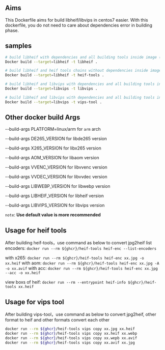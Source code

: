 ## Aims
This Dockerfile aims for build libheif/libvips in centos7 easier. With this dockerfile, you do not need to care about dependencies error in building phase.

## samples
```bash 
# build libheif with dependencies and all building tools inside image (About 3.8G disk space needs)
Docker build --target=libheif -t libheif . 

# build libheif and heif tools chains without dependencies inside image (About Only 400M disk space needs)
Docker build --target=libheif -t heif-tools . 

# build libheif and libvips with dependencies and all building tools inside image (About 4G disk space needs)
Docker build --target=libvips -t libvips . 

# build libheif and libvips with dependencies and all building tools inside image (About 4G disk space needs)
Docker build --target=libvips -t vips-tool . 
```


## Other docker build Args
--build-args PLATFORM=linux/arm for `arm` arch

--build-args DE265_VERSION for libde265 version

--build-args X265_VERSION for libx265 version

--build-args AOM_VERSION for libaom version

--build-args VVENC_VERSION for libvvenc version

--build-args VVDEC_VERSION for libvvdec version

--build-args LIBWEBP_VERSION for libwebp version

--build-args LIBHEIF_VERSION for libheif version

--build-args LIBVIPS_VERSION for libvips version

`note`: **Use default value is more recommended**

## Usage for heif tools
After building heif-tools，use command as below to convert jpg2heif
list encoders: `docker run --rm ${ghcr}/heif-tools heif-enc --list-encoders`

with x265:  `docker run --rm ${ghcr}/heif-tools heif-enc xx.jpg -o xx.heif`
with aom: `docker run --rm ${ghcr}/heif-tools heif-enc xx.jpg -A -o xx.avif`
with acc: `docker run --rm ${ghcr}/heif-tools heif-enc xx.jpg --acc -o xx.heif`

view boxs of heif: `docker run --rm --entrypoint heif-info ${ghcr}/heif-tools xx.heif`

## Usage for vips tool
After building vips-tool，use command as below to convert jpg2heif, other format to heif and other formats convert each other
```bash
docker run --rm ${ghcr}/heif-tools vips copy xx.jpg xx.heif
docker run --rm ${ghcr}/heif-tools vips copy xx.heif xx.webp
docker run --rm ${ghcr}/heif-tools vips copy xx.wepb xx.avif
docker run --rm ${ghcr}/heif-tools vips copy xx.avif xx.jpg
```
